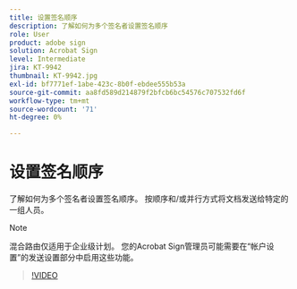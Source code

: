 ```yaml
---
title: 设置签名顺序
description: 了解如何为多个签名者设置签名顺序
role: User
product: adobe sign
solution: Acrobat Sign
level: Intermediate
jira: KT-9942
thumbnail: KT-9942.jpg
exl-id: bf7771ef-1abe-423c-8b0f-ebdee555b53a
source-git-commit: aa8fd589d214879f2bfcb6bc54576c707532fd6f
workflow-type: tm+mt
source-wordcount: '71'
ht-degree: 0%

---
```


# 设置签名顺序

了解如何为多个签名者设置签名顺序。 按顺序和/或并行方式将文档发送给特定的一组人员。

>[!NOTE]
>
>混合路由仅适用于企业级计划。 您的Acrobat Sign管理员可能需要在“帐户设置”的发送设置部分中启用这些功能。

>[!VIDEO](https://video.tv.adobe.com/v/342249?quality=12&learn=on&hidetitle=true)
